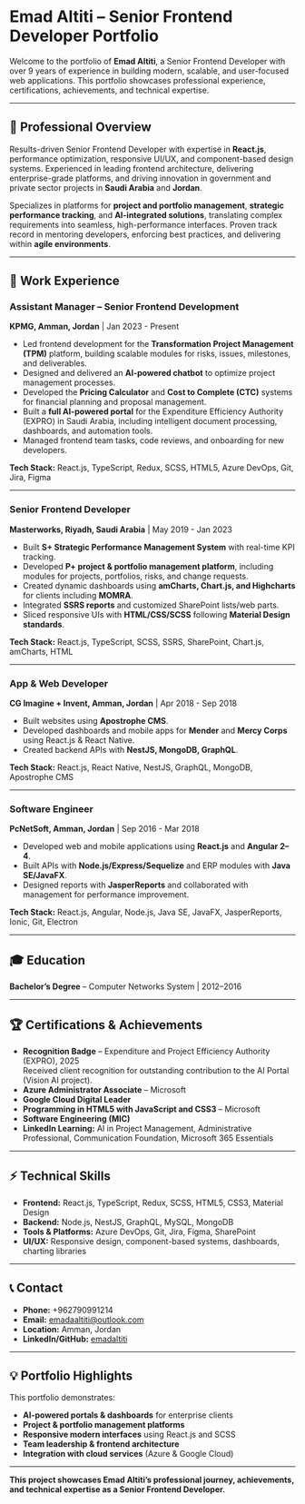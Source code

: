# Emad Altiti – Senior Frontend Developer Portfolio

Welcome to the portfolio of **Emad Altiti**, a Senior Frontend Developer with over 9 years of experience in building modern, scalable, and user-focused web applications. This portfolio showcases professional experience, certifications, achievements, and technical expertise.

---

## 🌟 Professional Overview

Results-driven Senior Frontend Developer with expertise in **React.js**, performance optimization, responsive UI/UX, and component-based design systems. Experienced in leading frontend architecture, delivering enterprise-grade platforms, and driving innovation in government and private sector projects in **Saudi Arabia** and **Jordan**.

Specializes in platforms for **project and portfolio management**, **strategic performance tracking**, and **AI-integrated solutions**, translating complex requirements into seamless, high-performance interfaces. Proven track record in mentoring developers, enforcing best practices, and delivering within **agile environments**.

---

## 💼 Work Experience

### Assistant Manager – Senior Frontend Development  
**KPMG, Amman, Jordan** | Jan 2023 - Present  
- Led frontend development for the **Transformation Project Management (TPM)** platform, building scalable modules for risks, issues, milestones, and deliverables.  
- Designed and delivered an **AI-powered chatbot** to optimize project management processes.  
- Developed the **Pricing Calculator** and **Cost to Complete (CTC)** systems for financial planning and proposal management.  
- Built a **full AI-powered portal** for the Expenditure Efficiency Authority (EXPRO) in Saudi Arabia, including intelligent document processing, dashboards, and automation tools.  
- Managed frontend team tasks, code reviews, and onboarding for new developers.  

**Tech Stack:** React.js, TypeScript, Redux, SCSS, HTML5, Azure DevOps, Git, Jira, Figma  

---

### Senior Frontend Developer  
**Masterworks, Riyadh, Saudi Arabia** | May 2019 - Jan 2023  
- Built **S+ Strategic Performance Management System** with real-time KPI tracking.  
- Developed **P+ project & portfolio management platform**, including modules for projects, portfolios, risks, and change requests.  
- Created dynamic dashboards using **amCharts, Chart.js, and Highcharts** for clients including **MOMRA**.  
- Integrated **SSRS reports** and customized SharePoint lists/web parts.  
- Sliced responsive UIs with **HTML/CSS/SCSS** following **Material Design standards**.  

**Tech Stack:** React.js, TypeScript, SCSS, SSRS, SharePoint, Chart.js, amCharts, HTML  

---

### App & Web Developer  
**CG Imagine + Invent, Amman, Jordan** | Apr 2018 - Sep 2018  
- Built websites using **Apostrophe CMS**.  
- Developed dashboards and mobile apps for **Mender** and **Mercy Corps** using React.js & React Native.  
- Created backend APIs with **NestJS, MongoDB, GraphQL**.  

**Tech Stack:** React.js, React Native, NestJS, GraphQL, MongoDB, Apostrophe CMS  

---

### Software Engineer  
**PcNetSoft, Amman, Jordan** | Sep 2016 - Mar 2018  
- Developed web and mobile applications using **React.js** and **Angular 2–4**.  
- Built APIs with **Node.js/Express/Sequelize** and ERP modules with **Java SE/JavaFX**.  
- Designed reports with **JasperReports** and collaborated with management for performance improvement.  

**Tech Stack:** React.js, Angular, Node.js, Java SE, JavaFX, JasperReports, Ionic, Git, Electron  

---

## 🎓 Education

**Bachelor’s Degree** – Computer Networks System | 2012–2016  

---

## 🏆 Certifications & Achievements

- **Recognition Badge** – Expenditure and Project Efficiency Authority (EXPRO), 2025  
  Received client recognition for outstanding contribution to the AI Portal (Vision AI project).  
- **Azure Administrator Associate** – Microsoft  
- **Google Cloud Digital Leader**  
- **Programming in HTML5 with JavaScript and CSS3** – Microsoft  
- **Software Engineering (MIC)**  
- **LinkedIn Learning:** AI in Project Management, Administrative Professional, Communication Foundation, Microsoft 365 Essentials  

---

## ⚡ Technical Skills

- **Frontend:** React.js, TypeScript, Redux, SCSS, HTML5, CSS3, Material Design  
- **Backend:** Node.js, NestJS, GraphQL, MySQL, MongoDB  
- **Tools & Platforms:** Azure DevOps, Git, Jira, Figma, SharePoint  
- **UI/UX:** Responsive design, component-based systems, dashboards, charting libraries  

---

## 📞 Contact

- **Phone:** +962790991214  
- **Email:** emadaaltiti@outlook.com  
- **Location:** Amman, Jordan  
- **LinkedIn/GitHub:** [emadaltiti](https://linkedin.com/in/emadaltiti)  

---

## 💡 Portfolio Highlights

This portfolio demonstrates:  
- **AI-powered portals & dashboards** for enterprise clients  
- **Project & portfolio management platforms**  
- **Responsive modern interfaces** using React.js and SCSS  
- **Team leadership & frontend architecture**  
- **Integration with cloud services** (Azure & Google Cloud)  

---

**This project showcases Emad Altiti’s professional journey, achievements, and technical expertise as a Senior Frontend Developer.**
